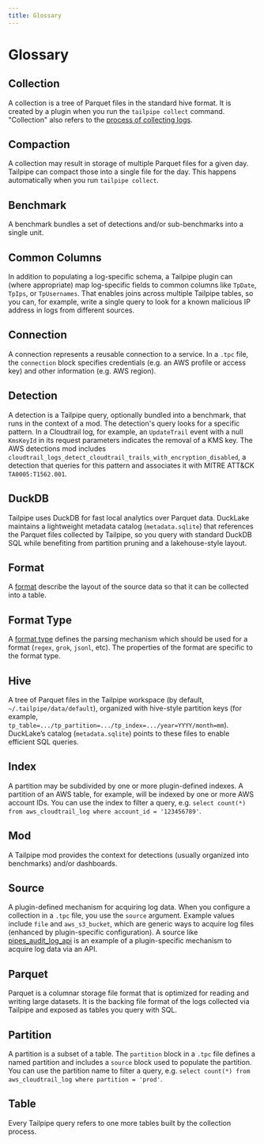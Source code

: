 ```yaml
---
title: Glossary
---
```


# Glossary

## Collection

A collection is a tree of Parquet files in the standard hive format. It is created by a plugin when you run the `tailpipe collect` command.  "Collection" also refers to the [process of collecting logs](/docs/collect/collect). 

## Compaction

A collection may result in storage of multiple Parquet files for a given day. Tailpipe can compact those into a single file for the day. This happens automatically when you run `tailpipe collect`.

## Benchmark

A benchmark bundles a set of detections and/or sub-benchmarks into a single unit.

## Common Columns

In addition to populating a log-specific schema, a Tailpipe plugin can (where appropriate) map log-specific fields to common columns like `TpDate`, `TpIps`, or `TpUsernames`. That enables joins across multiple Tailpipe tables, so you can, for example, write a single query to look for a known malicious IP address in logs from different sources.

## Connection

A connection represents a reusable connection to a service. In a `.tpc` file, the `connection` block specifies credentials (e.g. an AWS profile or access key) and other information (e.g. AWS region).

## Detection

A detection is a Tailpipe query, optionally bundled into a benchmark, that runs in the context of a mod. The detection's query looks for a specific pattern. In a Cloudtrail log, for example, an `UpdateTrail` event with a null `KmsKeyId` in its request parameters indicates the removal of a KMS key. The AWS detections mod includes `cloudtrail_logs_detect_cloudtrail_trails_with_encryption_disabled`, a detection that queries for this pattern and associates it with MITRE ATT&CK `TA0005:T1562.001`.

## DuckDB

Tailpipe uses DuckDB for fast local analytics over Parquet data. DuckLake maintains a lightweight metadata catalog (`metadata.sqlite`) that references the Parquet files collected by Tailpipe, so you query with standard DuckDB SQL while benefiting from partition pruning and a lakehouse-style layout.

## Format
A [format](/docs/reference/config-files/format) describe the layout of the source data so that it can be collected into a table.

## Format Type
A [format type](/docs/reference/config-files/format#format-types) defines the parsing mechanism which should be used for a format (`regex`, `grok`, `jsonl`, etc). The properties of the format are specific to the format type.

## Hive

A tree of Parquet files in the Tailpipe workspace (by default, `~/.tailpipe/data/default`), organized with hive-style partition keys (for example, `tp_table=.../tp_partition=.../tp_index=.../year=YYYY/month=mm`). DuckLake’s catalog (`metadata.sqlite`) points to these files to enable efficient SQL queries.

## Index

A partition may be subdivided by one or more plugin-defined indexes. A partition of an AWS table, for example, will be indexed by one or more AWS account IDs. You can use the index to filter a query, e.g. `select count(*) from aws_cloudtrail_log where account_id = '123456789'`.  

## Mod

A Tailpipe mod provides the context for detections (usually organized into benchmarks) and/or dashboards.

## Source

A plugin-defined mechanism for acquiring log data. When you configure a collection in a `.tpc` file, you use the `source` argument. Example values include `file` and `aws_s3_bucket`, which are generic ways to acquire log files (enhanced by plugin-specific configuration). A source like [pipes_audit_log_api](https://hub-tailpipe.io/plugins/turbot/pipes/sources/pipes_audit_log_api) is an example of a plugin-specific mechanism to acquire log data via an API.

## Parquet

Parquet is a columnar storage file format that is optimized for reading and writing large datasets. It is the backing file format of the logs collected via Tailpipe and exposed as tables you query with SQL.

## Partition

A partition is a subset of a table. The `partition` block in a `.tpc` file defines a named partition and includes a `source` block used to populate the partition. You can use the partition name to filter a query, e.g. `select count(*) from aws_cloudtrail_log where partition = 'prod'`.

## Table

Every Tailpipe query refers to one more tables built by the collection process.

